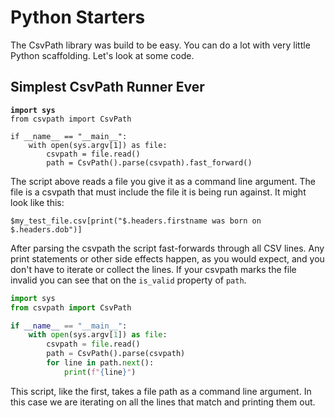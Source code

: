 # Python Starters

The CsvPath library was build to be easy. You can do a lot with very little Python scaffolding. Let's look at some code.



## Simplest CsvPath Runner Ever

<pre class="language-python"><code class="lang-python"><strong>import sys
</strong>from csvpath import CsvPath

if __name__ == "__main__":
    with open(sys.argv[1]) as file:
        csvpath = file.read()
        path = CsvPath().parse(csvpath).fast_forward()
</code></pre>

The script above reads a file you give it as a command line argument. The file is a csvpath that must include the file it is being run against.  It might look like this:&#x20;

```
$my_test_file.csv[print("$.headers.firstname was born on $.headers.dob")]
```

After parsing the csvpath the script fast-forwards through all CSV lines. Any print statements or other side effects happen, as you would expect, and you don't have to iterate or collect the lines. If your csvpath marks the file invalid you can see that on the `is_valid` property of `path`.

```python
import sys
from csvpath import CsvPath

if __name__ == "__main__":
    with open(sys.argv[1]) as file:
        csvpath = file.read()
        path = CsvPath().parse(csvpath)
        for line in path.next():
            print(f"{line}")
```

This script, like the first, takes a file path as a command line argument. In this case we are iterating on all the lines that match and printing them out.
